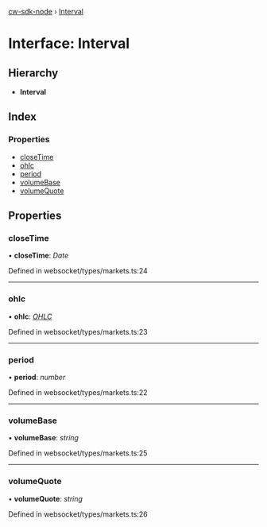 [cw-sdk-node](../README.md) › [Interval](interval.md)

# Interface: Interval

## Hierarchy

* **Interval**

## Index

### Properties

* [closeTime](interval.md#closetime)
* [ohlc](interval.md#ohlc)
* [period](interval.md#period)
* [volumeBase](interval.md#volumebase)
* [volumeQuote](interval.md#volumequote)

## Properties

###  closeTime

• **closeTime**: *Date*

Defined in websocket/types/markets.ts:24

___

###  ohlc

• **ohlc**: *[OHLC](ohlc.md)*

Defined in websocket/types/markets.ts:23

___

###  period

• **period**: *number*

Defined in websocket/types/markets.ts:22

___

###  volumeBase

• **volumeBase**: *string*

Defined in websocket/types/markets.ts:25

___

###  volumeQuote

• **volumeQuote**: *string*

Defined in websocket/types/markets.ts:26
